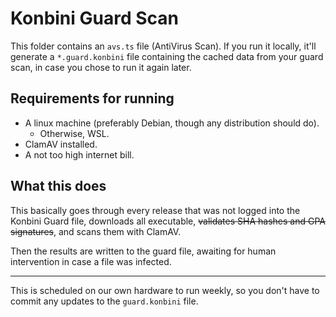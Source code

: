 # Konbini Guard Scan

This folder contains an `avs.ts` file (AntiVirus Scan). If you run it locally, it'll generate a `*.guard.konbini` file containing the cached data from your guard scan, in case you chose to run it again later.

## Requirements for running

- A linux machine (preferably Debian, though any distribution should do).
    - Otherwise, WSL.
- ClamAV installed.
- A not too high internet bill.

## What this does

This basically goes through every release that was not logged into the Konbini Guard file, downloads all executable, ~~validates SHA hashes and GPA signatures~~, and scans them with ClamAV.

Then the results are written to the guard file, awaiting for human intervention in case a file was infected.

---

This is scheduled on our own hardware to run weekly, so you don't have to commit any updates to the `guard.konbini` file.
